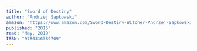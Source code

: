 ```yaml
---
title: "Sword of Destiny"
author: "Andrzej Sapkowski"
amazon: "https://www.amazon.com/Sword-Destiny-Witcher-Andrzej-Sapkowski/dp/0316389706"
published: "2015"
read: "May, 2019"
ISBN: "9780316389709"
---
```

